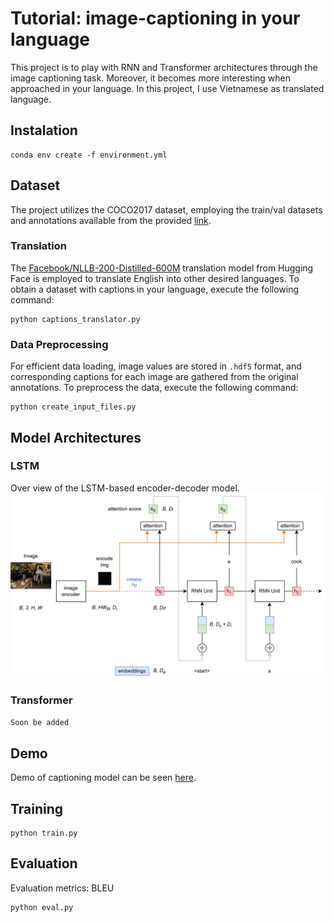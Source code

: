# Tutorial: image-captioning in your language
This project is to play with RNN and Transformer architectures through the image captioning task. Moreover, it becomes more interesting when approached in your language. In this project, I use Vietnamese as translated language.

## Instalation
```
conda env create -f environment.yml
```

## Dataset
The project utilizes the COCO2017 dataset, employing the train/val datasets and annotations available from the provided [link](https://cocodataset.org/#download).

### Translation
The [Facebook/NLLB-200-Distilled-600M](https://huggingface.co/facebook/nllb-200-distilled-600M) translation model from Hugging Face is employed to translate English into other desired languages. To obtain a dataset with captions in your language, execute the following command:
```
python captions_translator.py
```

### Data Preprocessing
For efficient data loading, image values are stored in `.hdf5` format, and corresponding captions for each image are gathered from the original annotations. To preprocess the data, execute the following command:
```
python create_input_files.py
```

## Model Architectures
### LSTM
Over view of the LSTM-based encoder-decoder model.
![image](docs/rnn_encoder_decoder.png)

### Transformer
`Soon be added`
## Demo
Demo of captioning model can be seen [here](https://github.com/danhugo/image-captioning/blob/main/notebook.ipynb]).
## Training
```
python train.py
```

## Evaluation
Evaluation metrics: BLEU
```
python eval.py
```
